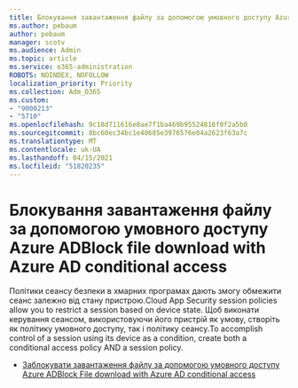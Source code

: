 ```yaml
---
title: Блокування завантаження файлу за допомогою умовного доступу Azure AD
ms.author: pebaum
author: pebaum
manager: scotv
ms.audience: Admin
ms.topic: article
ms.service: o365-administration
ROBOTS: NOINDEX, NOFOLLOW
localization_priority: Priority
ms.collection: Adm_O365
ms.custom:
- "9000213"
- "5710"
ms.openlocfilehash: 9c18d711616e8ae7f1ba469b95524818f0f2a5b0
ms.sourcegitcommit: 8bc60ec34bc1e40685e3976576e04a2623f63a7c
ms.translationtype: MT
ms.contentlocale: uk-UA
ms.lasthandoff: 04/15/2021
ms.locfileid: "51820235"
---
```

# <a name="block-file-download-with-azure-ad-conditional-access"></a><span data-ttu-id="b1f36-102">Блокування завантаження файлу за допомогою умовного доступу Azure AD</span><span class="sxs-lookup"><span data-stu-id="b1f36-102">Block file download with Azure AD conditional access</span></span>

<span data-ttu-id="b1f36-103">Політики сеансу безпеки в хмарних програмах дають змогу обмежити сеанс залежно від стану пристрою.</span><span class="sxs-lookup"><span data-stu-id="b1f36-103">Cloud App Security session policies allow you to restrict a session based on device state.</span></span> <span data-ttu-id="b1f36-104">Щоб виконати керування сеансом, використовуючи його пристрій як умову, створіть як політику умовного доступу, так і політику сеансу.</span><span class="sxs-lookup"><span data-stu-id="b1f36-104">To accomplish control of a session using its device as a condition, create both a conditional access policy AND a session policy.</span></span>

- [<span data-ttu-id="b1f36-105">Заблокувати завантаження файлу за допомогою умовного доступу Azure AD</span><span class="sxs-lookup"><span data-stu-id="b1f36-105">Block File download with Azure AD conditional access</span></span>](https://docs.microsoft.com/cloud-app-security/use-case-proxy-block-session-aad#create-a-block-download-policy-for-unmanaged-devices)
